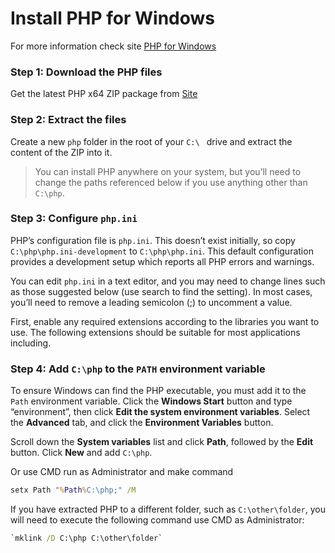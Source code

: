 # Install PHP for Windows

For more information check site [PHP for Windows](https://windows.php.net)

### Step 1: Download the PHP files
Get the latest PHP x64 ZIP package from [Site](https://windows.php.net/download/)

### Step 2: Extract the files
Create a new `php` folder in the root of your `C:\ ` drive and extract the
content of the ZIP into it.

>You can install PHP anywhere on your system, but you’ll need to change the
> paths referenced below if you use anything other than `C:\php`.

### Step 3: Configure `php.ini`
PHP’s configuration file is `php.ini`. This doesn’t exist initially, so copy
`C:\php\php.ini-development` to `C:\php\php.ini`. This default configuration
provides a development setup which reports all PHP errors and warnings.

You can edit `php.ini` in a text editor, and you may need to change lines such
as those suggested below (use search to find the setting). In most cases,
you’ll need to remove a leading semicolon (;) to uncomment a value.

First, enable any required extensions according to the libraries you want to use.
The following extensions should be suitable for most applications including.

### Step 4: Add `C:\php` to the `PATH` environment variable
To ensure Windows can find the PHP executable, you must add it to the `Path` 
environment variable. Click the __Windows Start__ button and type “environment”,
then click __Edit the system environment variables__. Select the __Advanced__
tab, and click the __Environment Variables__ button.

Scroll down the __System variables__ list and click __Path__, followed by the
__Edit__ button. Click __New__ and add `C:\php`.

Or use CMD run as Administrator and make command
```cmd
setx Path "%Path%C:\php;" /M
```

If you have extracted PHP to a different folder, such as `C:\other\folder`, you
will need to execute the following command use CMD as Administrator:
```cmd
`mklink /D C:\php C:\other\folder`
```
